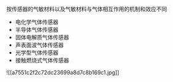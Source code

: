 按传感器的气敏材料以及气敏材料与气体相互作用的机制和效应不同 
- 电化学气体传感器 
- 半导体气体传感器 
- 固体电解质气体传感器 
- 声表面波气体传感器 
- 光学型气体传感器 
- 接触燃烧式气体传感器


![[a7551c2f2c72dc23699a8d7c8b169c1.jpg]]
